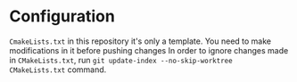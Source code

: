 
# Configuration

`CmakeLists.txt` in this repository it's only a template. You need to make modifications in it before pushing changes
In order to ignore changes made in `CMakeLists.txt`, run `git update-index --no-skip-worktree CMakeLists.txt` command.